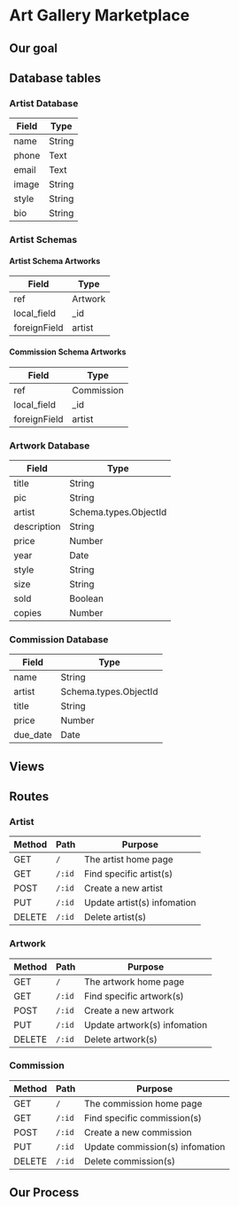 # Art Gallery Marketplace

## Our goal

## Database tables
### Artist Database

| Field | Type |
| --------- | -------------------- |
| name | String |
| phone | Text |
| email | Text  |
| image | String |
| style | String |
| bio | String |

### Artist Schemas

#### Artist Schema Artworks

| Field | Type |
| --------- | -------------------- |
| ref | Artwork |
| local_field | _id |
| foreignField | artist |

#### Commission Schema Artworks

| Field | Type |
| --------- | -------------------- |
| ref | Commission |
| local_field | _id |
| foreignField | artist |

### Artwork Database

| Field | Type |
| --------- | -------------------- |
| title | String |
| pic | String |
| artist | Schema.types.ObjectId |
| description | String |
| price | Number |
| year | Date |
| style | String |
| size | String |
| sold | Boolean |
| copies | Number |


### Commission Database

| Field | Type |
| --------- | -------------------- |
| name | String |
| artist | Schema.types.ObjectId |
| title | String |
| price | Number |
| due_date | Date |

## Views

## Routes
### Artist

| Method | Path | Purpose |
| ------ | ------------------------------------- | ----------------------------- |
| GET | `/` | The artist home page |
| GET | `/:id` | Find specific artist(s) |
| POST | `/:id` | Create a new artist |
| PUT | `/:id` | Update artist(s) infomation |
| DELETE | `/:id` | Delete artist(s) |

### Artwork

| Method | Path | Purpose |
| ------ | ------------------------------------- | ----------------------------- |
| GET | `/` | The artwork home page |
| GET | `/:id` | Find specific artwork(s) |
| POST | `/:id` | Create a new artwork |
| PUT | `/:id` | Update artwork(s) infomation |
| DELETE | `/:id` | Delete artwork(s) |

### Commission

| Method | Path | Purpose |
| ------ | ------------------------------------- | ----------------------------- |
| GET | `/` | The commission home page |
| GET | `/:id` | Find specific commission(s) |
| POST | `/:id` | Create a new commission |
| PUT | `/:id` | Update commission(s) infomation |
| DELETE | `/:id` | Delete commission(s) |


## Our Process
